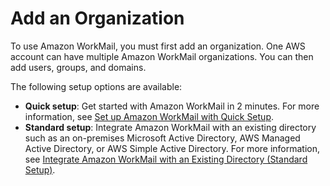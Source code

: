 # Add an Organization<a name="add_new_organization"></a>

To use Amazon WorkMail, you must first add an organization\. One AWS account can have multiple Amazon WorkMail organizations\. You can then add users, groups, and domains\. 

The following setup options are available:
+ **Quick setup**: Get started with Amazon WorkMail in 2 minutes\. For more information, see [Set up Amazon WorkMail with Quick Setup](quick_setup.md)\.
+ **Standard setup**: Integrate Amazon WorkMail with an existing directory such as an on\-premises Microsoft Active Directory, AWS Managed Active Directory, or AWS Simple Active Directory\. For more information, see [Integrate Amazon WorkMail with an Existing Directory \(Standard Setup\)](premises_directory.md)\.